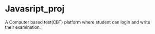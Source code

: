 # Javasript_proj

A Computer based test(CBT) platform where student can login and write their examination.
